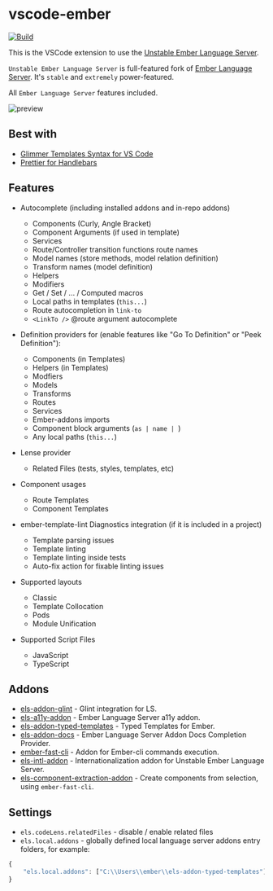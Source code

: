 # vscode-ember

[![Build](https://github.com/lifeart/vscode-ember/actions/workflows/workflow.yaml/badge.svg?branch=master)](https://github.com/lifeart/vscode-ember/actions/workflows/workflow.yaml)

This is the VSCode extension to use the [Unstable Ember Language Server](https://github.com/lifeart/ember-language-server). 

`Unstable Ember Language Server` is full-featured fork of [Ember Language Server](https://github.com/emberwatch/ember-language-server). It's `stable` and `extremely` power-featured.


All `Ember Language Server` features included.

![preview](preview.gif)

## Best with

* [Glimmer Templates Syntax for VS Code](https://marketplace.visualstudio.com/items?itemName=lifeart.vscode-glimmer-syntax)
* [Prettier for Handlebars](https://marketplace.visualstudio.com/items?itemName=EmberTooling.prettier-for-handlebars-vscode)


## Features

- Autocomplete (including installed addons and in-repo addons)
  - Components (Curly, Angle Bracket)
  - Component Arguments (if used in template)
  - Services
  - Route/Controller transition functions route names
  - Model names (store methods, model relation definition)
  - Transform names (model definition)
  - Helpers
  - Modifiers
  - Get / Set / ... / Computed macros
  - Local paths in templates (`this...`)
  - Route autocompletion in `link-to`
  - `<LinkTo />` @route argument autocomplete


- Definition providers for (enable features like "Go To Definition" or "Peek Definition"):
  - Components (in Templates)
  - Helpers (in Templates)
  - Modfiers
  - Models
  - Transforms
  - Routes
  - Services
  - Ember-addons imports
  - Component block arguments (`as | name | `)
  - Any local paths (`this...`)

- Lense provider
  - Related Files (tests, styles, templates, etc)

- Component usages
  - Route Templates
  - Component Templates

- ember-template-lint Diagnostics integration (if it is included in a project)
  - Template parsing issues
  - Template linting
  - Template linting inside tests
  - Auto-fix action for fixable linting issues

- Supported layouts
  - Classic 
  - Template Collocation
  - Pods
  - Module Unification

- Supported Script Files
  - JavaScript
  - TypeScript


## Addons

* [els-addon-glint](https://github.com/lifeart/els-addon-glint) - Glint integration for LS.
* [els-a11y-addon](https://github.com/lifeart/els-a11y-addon) - Ember Language Server a11y addon.
* [els-addon-typed-templates](https://github.com/lifeart/els-addon-typed-templates) - Typed Templates for Ember.
* [els-addon-docs](https://github.com/lifeart/els-addon-docs) - Ember Language Server Addon Docs Completion Provider.
* [ember-fast-cli](https://github.com/lifeart/ember-fast-cli) - Addon for Ember-cli commands execution.
* [els-intl-addon](https://github.com/lifeart/els-intl-addon) - Internationalization addon for Unstable Ember Language Server.
* [els-component-extraction-addon](https://github.com/lifeart/els-component-extraction-addon) - Create components from selection, using `ember-fast-cli`.

## Settings

* `els.codeLens.relatedFiles` - disable / enable related files
* `els.local.addons` - globally defined local language server addons entry folders, for example:
   
```js
{
    "els.local.addons": ["C:\\Users\\ember\\els-addon-typed-templates"],
}

```

